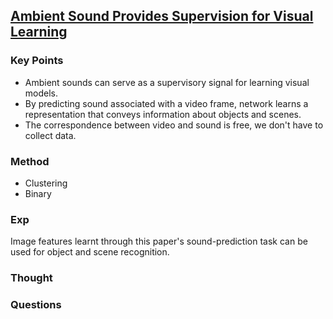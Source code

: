 ## [Ambient Sound Provides Supervision for Visual Learning]()


### Key Points
- Ambient sounds can serve as a supervisory signal for learning visual models.
- By predicting sound associated with a video frame, network learns a representation that conveys information about objects and scenes.
- The correspondence between video and sound is free, we don't have to collect data.

### Method
- Clustering
- Binary

### Exp

Image features learnt through this paper's sound-prediction task can be used for object and scene recognition.


### Thought


### Questions
